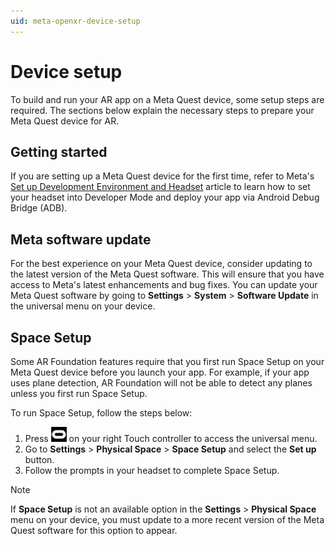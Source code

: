 ```yaml
---
uid: meta-openxr-device-setup
---
```

# Device setup

To build and run your AR app on a Meta Quest device, some setup steps are required. The sections below explain the necessary steps to prepare your Meta Quest device for AR.

## Getting started

If you are setting up a Meta Quest device for the first time, refer to Meta's [Set up Development Environment and Headset](https://developer.oculus.com/documentation/unity/unity-env-device-setup/) article to learn how to set your headset into Developer Mode and deploy your app via Android Debug Bridge (ADB).

## Meta software update

For the best experience on your Meta Quest device, consider updating to the latest version of the Meta Quest software. This will ensure that you have access to Meta's latest enhancements and bug fixes. You can update your Meta Quest software by going to **Settings** > **System** > **Software Update** in the universal menu on your device.

## Space Setup

Some AR Foundation features require that you first run Space Setup on your Meta Quest device before you launch your app. For example, if your app uses plane detection, AR Foundation will not be able to detect any planes unless you first run Space Setup.

To run Space Setup, follow the steps below:

1. Press ![the universal menu button](images/universal-menu.png) on your right Touch controller to access the universal menu.
2. Go to **Settings** > **Physical Space** > **Space Setup** and select the **Set up** button.
3. Follow the prompts in your headset to complete Space Setup.

> [!NOTE]
> If **Space Setup** is not an available option in the **Settings** > **Physical Space** menu on your device, you must update to a more recent version of the Meta Quest software for this option to appear.
